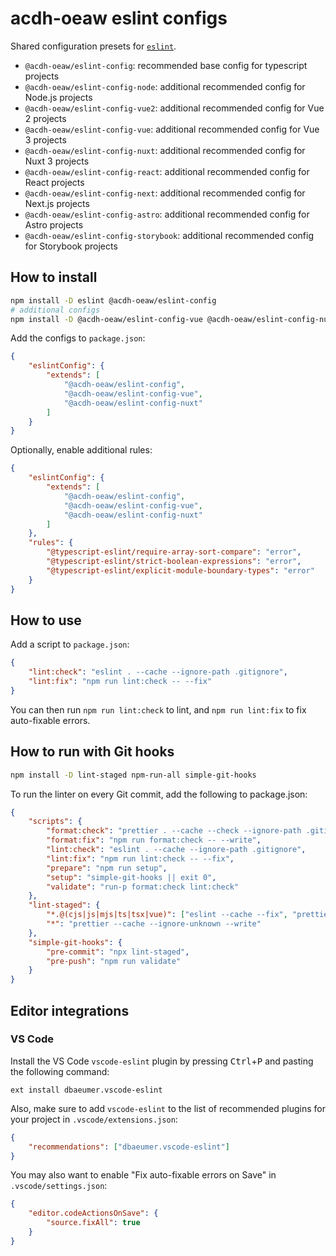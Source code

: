 # acdh-oeaw eslint configs

Shared configuration presets for [`eslint`](https://eslint.org/).

- `@acdh-oeaw/eslint-config`: recommended base config for typescript projects
- `@acdh-oeaw/eslint-config-node`: additional recommended config for Node.js projects
- `@acdh-oeaw/eslint-config-vue2`: additional recommended config for Vue 2 projects
- `@acdh-oeaw/eslint-config-vue`: additional recommended config for Vue 3 projects
- `@acdh-oeaw/eslint-config-nuxt`: additional recommended config for Nuxt 3 projects
- `@acdh-oeaw/eslint-config-react`: additional recommended config for React projects
- `@acdh-oeaw/eslint-config-next`: additional recommended config for Next.js projects
- `@acdh-oeaw/eslint-config-astro`: additional recommended config for Astro projects
- `@acdh-oeaw/eslint-config-storybook`: additional recommended config for Storybook projects

## How to install

```bash
npm install -D eslint @acdh-oeaw/eslint-config
# additional configs
npm install -D @acdh-oeaw/eslint-config-vue @acdh-oeaw/eslint-config-nuxt
```

Add the configs to `package.json`:

```json
{
	"eslintConfig": {
		"extends": [
			"@acdh-oeaw/eslint-config",
			"@acdh-oeaw/eslint-config-vue",
			"@acdh-oeaw/eslint-config-nuxt"
		]
	}
}
```

Optionally, enable additional rules:

```json
{
	"eslintConfig": {
		"extends": [
			"@acdh-oeaw/eslint-config",
			"@acdh-oeaw/eslint-config-vue",
			"@acdh-oeaw/eslint-config-nuxt"
		]
	},
	"rules": {
		"@typescript-eslint/require-array-sort-compare": "error",
		"@typescript-eslint/strict-boolean-expressions": "error",
		"@typescript-eslint/explicit-module-boundary-types": "error"
	}
}
```

## How to use

Add a script to `package.json`:

```json
{
	"lint:check": "eslint . --cache --ignore-path .gitignore",
	"lint:fix": "npm run lint:check -- --fix"
}
```

You can then run `npm run lint:check` to lint, and `npm run lint:fix` to fix auto-fixable errors.

## How to run with Git hooks

```bash
npm install -D lint-staged npm-run-all simple-git-hooks
```

To run the linter on every Git commit, add the following to package.json:

```json
{
	"scripts": {
		"format:check": "prettier . --cache --check --ignore-path .gitignore",
		"format:fix": "npm run format:check -- --write",
		"lint:check": "eslint . --cache --ignore-path .gitignore",
		"lint:fix": "npm run lint:check -- --fix",
		"prepare": "npm run setup",
		"setup": "simple-git-hooks || exit 0",
		"validate": "run-p format:check lint:check"
	},
	"lint-staged": {
		"*.@(cjs|js|mjs|ts|tsx|vue)": ["eslint --cache --fix", "prettier --cache --write"],
		"*": "prettier --cache --ignore-unknown --write"
	},
	"simple-git-hooks": {
		"pre-commit": "npx lint-staged",
		"pre-push": "npm run validate"
	}
}
```

## Editor integrations

### VS Code

Install the VS Code `vscode-eslint` plugin by pressing <kbd>Ctrl</kbd>+<kbd>P</kbd> and pasting the
following command:

```
ext install dbaeumer.vscode-eslint
```

Also, make sure to add `vscode-eslint` to the list of recommended plugins for your project in
`.vscode/extensions.json`:

```json
{
	"recommendations": ["dbaeumer.vscode-eslint"]
}
```

You may also want to enable "Fix auto-fixable errors on Save" in `.vscode/settings.json`:

```json
{
	"editor.codeActionsOnSave": {
		"source.fixAll": true
	}
}
```
